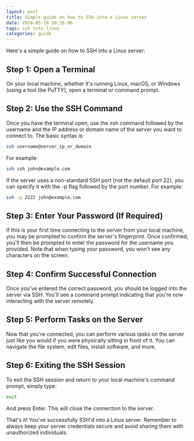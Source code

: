 ```yaml
---
layout: post
title: Simple guide on how to SSH into a Linux server
date: 2024-05-10 10:35:00
tags: ssh into linux
categories: guide
---
```


Here's a simple guide on how to SSH into a Linux server:

## Step 1: Open a Terminal
On your local machine, whether it's running Linux, macOS, or Windows (using a tool like PuTTY), open a terminal or command prompt.

## Step 2: Use the SSH Command
Once you have the terminal open, use the ssh command followed by the username and the IP address or domain name of the server you want to connect to. The basic syntax is:

```bash
ssh username@server_ip_or_domain
```

For example:

```bash
ssh ssh john@example.com
```

If the server uses a non-standard SSH port (not the default port 22), you can specify it with the -p flag followed by the port number. For example:

```bash
ssh -p 2222 john@example.com
```

## Step 3: Enter Your Password (If Required)
If this is your first time connecting to the server from your local machine, you may be prompted to confirm the server's fingerprint. Once confirmed, you'll then be prompted to enter the password for the username you provided. Note that when typing your password, you won't see any characters on the screen.

## Step 4: Confirm Successful Connection
Once you've entered the correct password, you should be logged into the server via SSH. You'll see a command prompt indicating that you're now interacting with the server remotely.

## Step 5: Perform Tasks on the Server
Now that you're connected, you can perform various tasks on the server just like you would if you were physically sitting in front of it. You can navigate the file system, edit files, install software, and more.

## Step 6: Exiting the SSH Session
To exit the SSH session and return to your local machine's command prompt, simply type:

```bash
exit
```

And press Enter. This will close the connection to the server.

That's it! You've successfully SSH'd into a Linux server. Remember to always keep your server credentials secure and avoid sharing them with unauthorized individuals.
